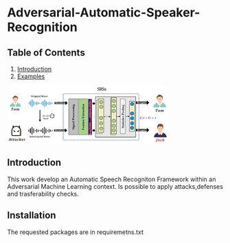 # Adversarial-Automatic-Speaker-Recognition

## Table of Contents
1. [Introduction](#introduction)
2. [Examples](#examples)

![Framework Architecture](Adv_ASR_framework.png)

## Introduction

This work develop an Automatic Speech Recogniton Framework within an Adversarial Machine Learning context.
Is possible to apply attacks,defenses and trasferability checks.

## Installation
The requested packages are in requiremetns.txt





